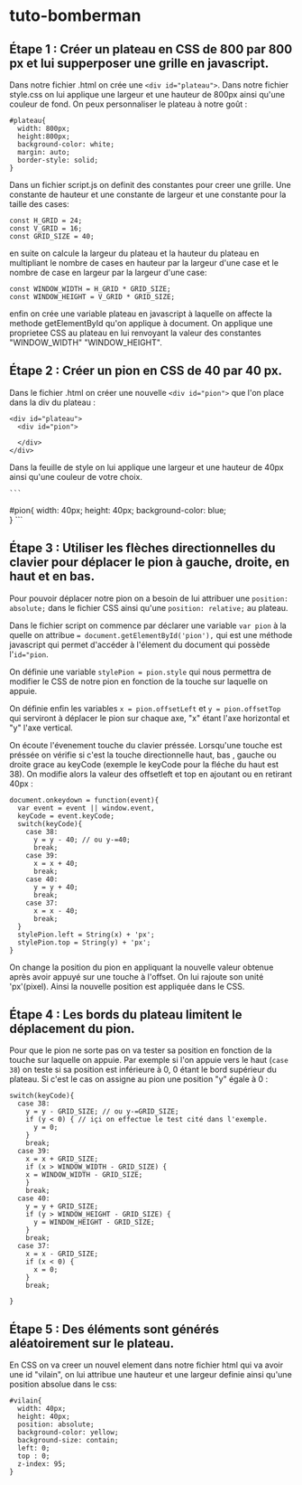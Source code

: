 # tuto-bomberman

## Étape 1 : Créer un plateau en CSS de 800 par 800 px et lui supperposer une grille en javascript.

Dans notre fichier .html on crée une ```<div id="plateau">```. Dans notre fichier style.css on lui applique une largeur et une hauteur de 800px ainsi qu'une couleur de fond. On peux personnaliser le plateau à notre goût :

  ```
  #plateau{
    width: 800px;
    height:800px;
    background-color: white;
    margin: auto;
    border-style: solid;
  }
  ```

Dans un fichier script.js on definit des constantes pour creer une grille. Une constante de hauteur et une constante de largeur et une constante pour la taille des cases:

```
const H_GRID = 24;
const V_GRID = 16;
const GRID_SIZE = 40;
```
en suite on calcule la largeur du plateau et la hauteur du plateau en multipliant le nombre de cases en hauteur par la largeur d'une case et le nombre de case en largeur par la largeur d'une case:

```
const WINDOW_WIDTH = H_GRID * GRID_SIZE;
const WINDOW_HEIGHT = V_GRID * GRID_SIZE;
```
enfin on crée une variable plateau en javascript à laquelle on affecte la methode getElementById qu'on applique à document.
On applique une proprietee CSS au plateau en lui renvoyant la valeur des constantes "WINDOW_WIDTH" "WINDOW_HEIGHT".


## Étape 2 : Créer un pion en CSS de 40 par 40 px.

Dans le fichier .html on créer une nouvelle ```<div id="pion">``` que l'on place dans la div du plateau :

  ```
  <div id="plateau">
    <div id="pion">

    </div>
  </div>

  ```

Dans la feuille de style on lui applique une largeur et une hauteur de 40px ainsi qu'une couleur de votre choix.

    ```
  #pion{
    width: 40px;
    height: 40px;
    background-color: blue;  
  }
    ```

## Étape 3 : Utiliser les flèches directionnelles du clavier pour déplacer le pion à gauche, droite, en haut et en bas.

Pour pouvoir déplacer notre pion on a besoin de lui attribuer une ```position: absolute;``` dans le fichier CSS ainsi qu'une ```position: relative;``` au plateau.

Dans le fichier script on commence par déclarer une variable ```var pion``` à la quelle on attribue ```= document.getElementById('pion'),``` qui est une méthode javascript qui permet d'accéder à l'élement du document qui possède l'```id="pion```.

On définie une variable ```stylePion = pion.style``` qui nous permettra de modifier le CSS de notre pion en fonction de la touche sur laquelle on appuie.

On définie enfin les variables ```x = pion.offsetLeft``` et ```y = pion.offsetTop``` qui serviront à déplacer le pion sur chaque axe, "x" étant l'axe horizontal et "y" l'axe vertical.

On écoute l'évenement touche du clavier préssée. Lorsqu'une touche est préssée on vérifie si c'est la touche directionnelle haut, bas , gauche ou droite grace au keyCode (exemple le keyCode pour la fléche du haut est 38). On modifie alors la valeur des offsetleft et top en ajoutant ou en retirant 40px :

  ```
  document.onkeydown = function(event){
    var event = event || window.event,
    keyCode = event.keyCode;
    switch(keyCode){
      case 38:
        y = y - 40; // ou y-=40;
        break;
      case 39:
        x = x + 40;
        break;
      case 40:
        y = y + 40;
        break;
      case 37:
        x = x - 40;
        break;
    }
    stylePion.left = String(x) + 'px';
    stylePion.top = String(y) + 'px';
  }

  ```
On change la position du pion en appliquant la nouvelle valeur obtenue après avoir appuyé sur une touche à l'offset. On lui rajoute son unité 'px'(pixel). Ainsi la nouvelle position est appliquée dans le CSS.

## Étape 4 : Les bords du plateau limitent le déplacement du pion.

Pour que le pion ne sorte pas on va tester sa position en fonction de la touche sur laquelle on appuie. Par exemple si l'on appuie vers le haut (```case 38```) on teste si sa position est inférieure à 0, 0 étant le bord supérieur du plateau. Si c'est le cas on assigne au pion une position "y" égale à 0 :

  ```
  switch(keyCode){
    case 38:
      y = y - GRID_SIZE; // ou y-=GRID_SIZE;
      if (y < 0) { // içi on effectue le test cité dans l'exemple.
        y = 0;
      }
      break;
    case 39:
      x = x + GRID_SIZE;
      if (x > WINDOW_WIDTH - GRID_SIZE) {
      x = WINDOW_WIDTH - GRID_SIZE;
      }
      break;
    case 40:
      y = y + GRID_SIZE;
      if (y > WINDOW_HEIGHT - GRID_SIZE) {
        y = WINDOW_HEIGHT - GRID_SIZE;
      }
      break;
    case 37:
      x = x - GRID_SIZE;
      if (x < 0) {
        x = 0;
      }
      break;

  }

  ```

## Étape 5 : Des éléments sont générés aléatoirement sur le plateau.
En CSS on va creer un nouvel element dans notre fichier html qui va avoir une id "vilain", on lui attribue une hauteur et une largeur definie ainsi qu'une position absolue dans le css:

```
#vilain{
  width: 40px;
  height: 40px;
  position: absolute;
  background-color: yellow;
  background-size: contain;
  left: 0;
  top : 0;
  z-index: 95;
}
```
